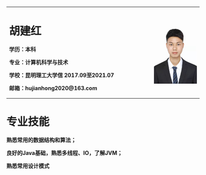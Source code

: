 <table border="0">
  <tr>
    <td width="75%">
      <h1>胡建红</h1>
      <p><b>学历：本科</b></p>
      <p><b>专业：计算机科学与技术</b></p>
      <p><b>学校：昆明理工大学信 2017.09至2021.07</b></p>
      <p><b>邮箱：hujianhong2020@163.com</b></p>
    </td>
    <td width="25%">
      <img src="/me_work.jpg" width="100%"> 
    </td>
  </tr>
</table>
<table border="0">
  <tr>
     <h1>专业技能</h1>
     <p><b>熟悉常用的数据结构和算法；</b></p>
     <p><b>良好的Java基础，熟悉多线程、IO，了解JVM；</b></p>
     <p><b>熟悉常用设计模式</b></p>
  </tr>
</table>
